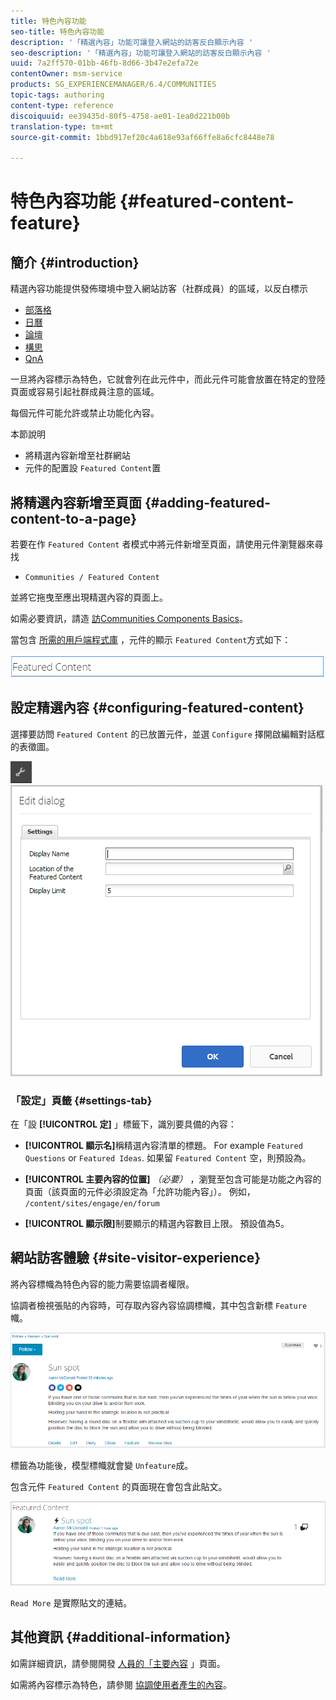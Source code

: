 ```yaml
---
title: 特色內容功能
seo-title: 特色內容功能
description: '「精選內容」功能可讓登入網站的訪客反白顯示內容 '
seo-description: '「精選內容」功能可讓登入網站的訪客反白顯示內容 '
uuid: 7a2ff570-01bb-46fb-8d66-3b47e2efa72e
contentOwner: msm-service
products: SG_EXPERIENCEMANAGER/6.4/COMMUNITIES
topic-tags: authoring
content-type: reference
discoiquuid: ee39435d-80f5-4758-ae01-1ea0d221b00b
translation-type: tm+mt
source-git-commit: 1bbd917ef20c4a618e93af66ffe8a6cfc8448e78

---
```



# 特色內容功能 {#featured-content-feature}

## 簡介 {#introduction}

精選內容功能提供發佈環境中登入網站訪客（社群成員）的區域，以反白標示

* [部落格](blog-feature.md)
* [日曆](calendar.md)
* [論壇](forum.md)
* [構思](ideation-feature.md)
* [QnA](working-with-qna.md)

一旦將內容標示為特色，它就會列在此元件中，而此元件可能會放置在特定的登陸頁面或容易引起社群成員注意的區域。

每個元件可能允許或禁止功能化內容。

本節說明

* 將精選內容新增至社群網站
* 元件的配置設 `Featured Content`置

## 將精選內容新增至頁面 {#adding-featured-content-to-a-page}

若要在作 `Featured Content` 者模式中將元件新增至頁面，請使用元件瀏覽器來尋找

* `Communities / Featured Content`

並將它拖曳至應出現精選內容的頁面上。

如需必要資訊，請造 [訪Communities Components Basics](basics.md)。

當包含 [所需的用戶端程式庫](essentials-featured.md#essentials-for-client-side) ，元件的顯示 `Featured Content`方式如下：

![chlimage_1-13](assets/chlimage_1-13.png)

## 設定精選內容 {#configuring-featured-content}

選擇要訪問 `Featured Content` 的已放置元件，並選 `Configure` 擇開啟編輯對話框的表徵圖。

![chlimage_1-14](assets/chlimage_1-14.png) ![chlimage_1-15](assets/chlimage_1-15.png)

### 「設定」頁籤 {#settings-tab}

在「設 **[!UICONTROL 定]** 」標籤下，識別要具備的內容：

* **[!UICONTROL 顯示名]**&#x200B;稱精選內容清單的標題。 For example `Featured Questions` or `Featured Ideas`. 如果留 `Featured Content` 空，則預設為。

* **[!UICONTROL 主要內容的位置]**
   *（必要）* ，瀏覽至包含可能是功能之內容的頁面（該頁面的元件必須設定為「允許功能內容」）。 例如， `/content/sites/engage/en/forum`

* **[!UICONTROL 顯示限]**&#x200B;制要顯示的精選內容數目上限。 預設值為5。

## 網站訪客體驗 {#site-visitor-experience}

將內容標幟為特色內容的能力需要協調者權限。

協調者檢視張貼的內容時，可存取內容內容協調標幟，其中包含新標 `Feature` 幟。

![chlimage_1-16](assets/chlimage_1-16.png)

標籤為功能後，模型標幟就會變 `Unfeature`成。

包含元件 `Featured Content` 的頁面現在會包含此貼文。

![chlimage_1-17](assets/chlimage_1-17.png)

`Read More` 是實際貼文的連結。

## 其他資訊 {#additional-information}

如需詳細資訊，請參閱開發 [人員的「主要內容](essentials-featured.md) 」頁面。

如需將內容標示為特色，請參閱 [協調使用者產生的內容](moderate-ugc.md)。
